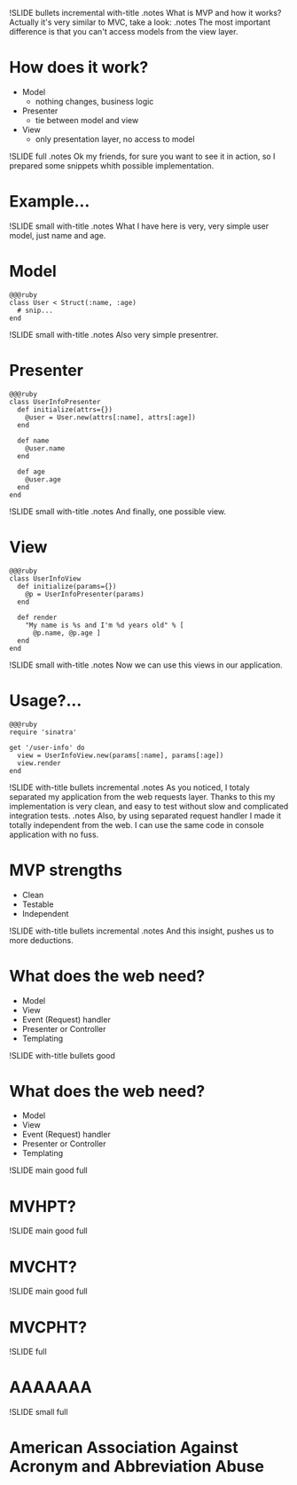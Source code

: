 !SLIDE bullets incremental with-title
.notes What is MVP and how it works? Actually it's very similar to MVC, take a look:
.notes The most important difference is that you can't access models from the view layer.
# How does it work?

* Model 
    - nothing changes, business logic
* Presenter 
    - tie between model and view
* View 
    - only presentation layer, no access to model

!SLIDE full
.notes Ok my friends, for sure you want to see it in action, so I prepared some snippets whith possible implementation.
# Example...

!SLIDE small with-title
.notes What I have here is very, very simple user model, just name and age. 
# Model

    @@@ruby
	class User < Struct(:name, :age)
	  # snip...
	end
	
!SLIDE small with-title
.notes Also very simple presentrer.
# Presenter

    @@@ruby
	class UserInfoPresenter
	  def initialize(attrs={})
	    @user = User.new(attrs[:name], attrs[:age])
	  end
	  
	  def name
	    @user.name
	  end
	  
	  def age
	    @user.age
	  end
	end

!SLIDE small with-title
.notes And finally, one possible view. 
# View

    @@@ruby
	class UserInfoView
	  def initialize(params={})
	    @p = UserInfoPresenter(params)
	  end
	  
	  def render
	    "My name is %s and I'm %d years old" % [
		  @p.name, @p.age ]
	  end
	end

!SLIDE small with-title
.notes Now we can use this views in our application. 
# Usage?...

    @@@ruby
	require 'sinatra'
	
	get '/user-info' do
	  view = UserInfoView.new(params[:name], params[:age])
	  view.render
	end

!SLIDE with-title bullets incremental
.notes As you noticed, I totaly separated my application from the web requests layer. Thanks to this my implementation is very clean, and easy to test without slow and complicated integration tests.
.notes Also, by using separated request handler I made it totally independent from the web. I can use the same code in console application with no fuss.  
# MVP strengths

* Clean
* Testable
* Independent

!SLIDE with-title bullets incremental
.notes And this insight, pushes us to more deductions. 
# What does the web need?

* Model
* View
* Event (Request) handler
* Presenter or Controller
* Templating

!SLIDE with-title bullets good
# What does the web need?

* Model
* View
* Event (Request) handler
* Presenter or Controller
* Templating

!SLIDE main good full
# MVHPT?

!SLIDE main good full
# MVCHT?

!SLIDE main good full
# MVCPHT?

!SLIDE full
# AAAAAAA

!SLIDE small full
# American Association Against Acronym and Abbreviation Abuse
